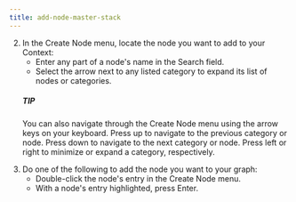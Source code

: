 ```yaml
---
title: add-node-master-stack
---
```


<ol start="2">
    <li>In the Create Node menu, locate the node you want to add to your Context:
        <ul>
        <li>Enter any part of a node's name in the Search field.</li>
        <li>Select the arrow next to any listed category to expand its list of nodes or categories.</li>
        </ul>
    </li>
    <div class="TIP alert alert-info">
        <h5>TIP</h5>
        <p>You can also navigate through the Create Node menu using the arrow keys on your keyboard. Press up to navigate to the previous category or node. Press down to navigate to the next category or node. Press left or right to minimize or expand a category, respectively.</p>
    </div>
    <li>Do one of the following to add the node you want to your graph:
    <ul>
    <li>Double-click the node's entry in the Create Node menu.</li>
    <li>With a node's entry highlighted, press Enter.</li>
    </ul>
    </li>
</ol>
